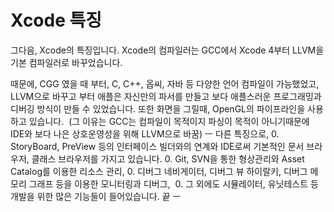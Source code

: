 # Xcode 특징 
그다음, Xcode의 특징입니다.
Xcode의 컴파일러는 GCC에서 Xcode 4부터 LLVM을 기본 컴파일러로 바꾸었습니다.

때문에, CGG 였을 때 부터, C, C++, 옵씨, 자바 등 다양한 언어 컴파일이 가능했었고, LLVM으로 바꾸고 부터 애플은 자신만의 파서를 만들고 보다 애플스러운 프로그래밍과 디버깅 방식이 만들 수 있었습니다.
또한 화면을 그릴때, OpenGL의 파이프라인을 사용하고 있습니다. 
(그 이유는 GCC는 컴파일이 목적이지 파싱이 목적이 아니기때문에
IDE와 보다 나은 상호운영성을 위해 LLVM으로 바꿈)
ㅡ
다른 특징으로, 
    0.    StoryBoard, PreView 등의 인터페이스 빌더와의 연계와 IDE로써 기본적인 문서 브라우저, 클래스 브라우저를 가지고 있습니다.
    0.    Git, SVN을 통한 형상관리와 Asset Catalog를 이용한 리소스 관리,
    0.    디버그 네비게이터, 디버그 뷰 하이랄키, 디버그 메모리 그래프 등을 이용한 모니터링과 디버그, 
    0.    그 외에도 시뮬레이터, 유닛테스트 등 개발을 위한 많은 기능들이 들어있습니다. 끝
ㅡ
